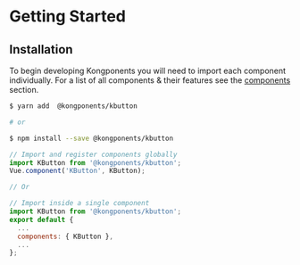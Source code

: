 # Getting Started

## Installation
To begin developing Kongponents you will need to import each component individually. For a list of all components & their features see the [components](/components/) section.

```bash
$ yarn add  @kongponents/kbutton

# or

$ npm install --save @kongponents/kbutton
```

```js
// Import and register components globally
import KButton from '@kongponents/kbutton';
Vue.component('KButton', KButton);

// Or

// Import inside a single component
import KButton from '@kongponents/kbutton';
export default {
  ...
  components: { KButton },
  ...
};
```
